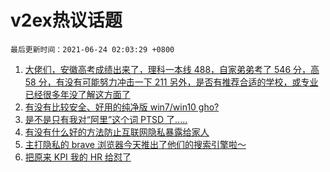 # v2ex热议话题

`最后更新时间：2021-06-24 02:03:29 +0800`

1. [大佬们，安徽高考成绩出来了，理科一本线 488，自家弟弟考了 546 分，高 58 分，有没有可能努力冲击一下 211
另外，是否有推荐合适的学校，或专业
已经很多年没了解这方面了](https://www.v2ex.com/t/785243)
1. [有没有比较安全、好用的纯净版 win7/win10 gho?](https://www.v2ex.com/t/785232)
1. [是不是只有我对“阿里”这个词 PTSD 了.....](https://www.v2ex.com/t/785246)
1. [有没有什么好的方法防止互联网隐私暴露给家人](https://www.v2ex.com/t/785253)
1. [主打隐私的 brave 浏览器今天推出了他们的搜索引擎啦～](https://www.v2ex.com/t/785271)
1. [把原来 KPI 我的 HR 给怼了](https://www.v2ex.com/t/785262)

